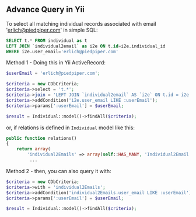 ## Advance Query in Yii

To select all matching individual records associated with email 'erlich@piedpiper.com' in simple SQL:

``` sql
SELECT t.* FROM individual as t 
LEFT JOIN `individual2email` as i2e ON t.id=i2e.individual_id 
WHERE i2e.user_email='erlich@piedpiper.com'
```

Method 1 - Doing this in Yii ActiveRecord:

``` php
$userEmail = 'erlich@piedpiper.com';

$criteria = new CDbCriteria;
$criteria->select = 't.*';
$criteria->join = 'LEFT JOIN `individual2email` AS `i2e` ON t.id = i2e.individual_id';
$criteria->addCondition('i2e.user_email LIKE :userEmail');
$criteria->params[':userEmail'] = $userEmail;

$result = Individual::model()->findAll($criteria);
```

or, if relations is defined in `Individual` model like this:
``` php
public function relations()
{
    return array(
        'individual2Emails' => array(self::HAS_MANY, 'Individual2Email', 'individual_id'),
         ...
```

Method 2 - then, you can also query it with:
```php
$criteria = new CDbCriteria;
$criteria->with = 'individual2Emails';
$criteria->addCondition('individual2Emails.user_email LIKE :userEmail');
$criteria->params[':userEmail'] = $userEmail;

$result = Individual::model()->findAll($criteria);
```
